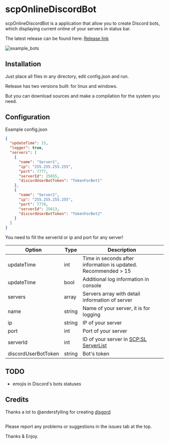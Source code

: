 # scpOnlineDiscordBot
scpOnlineDiscordBot is a application that allow you to create Discord bots, which displaying current
online of your servers in status bar. 

The latest release can be found here: [Release link](https://github.com/Stairdeck/scpOnlineDiscordBot/releases/latest)

![example_bots](https://stairdeck.com/bots_en.png)

## Installation
Just place all files in any directory, edit config.json and run.

Release has two versions built: for linux and windows.

But you can download sources and make a compilation for the system you need.

## Configuration
Example config.json
```json
{
  "updateTime": 15,
  "logger": true,
  "servers": [
    {
      "name": "Server1",
      "ip": "255.255.255.255",
      "port": 7777,
      "serverId": 25655,
      "discordUserBotToken": "TokenForBot1"
    },
    {
      "name": "Server2",
      "ip": "255.255.255.255",
      "port": 7778,
      "serverId": 25613,
      "discordUserBotToken": "TokenForBot2"
    }
  ]
}
```

You need to fill the serverId or ip and port for any server!

| Option | Type | Description |
| ------ | ------ | ------ |
| updateTime | int | Time in seconds after information is updated. Recommended > 15 |
| updateTime | bool | Additional log information in console |
| servers | array | Servers array with detail information of server |
| name | string | Name of your server, it is for logging |
| ip | string | IP of your server |
| port | int | Port of your server |
| serverId | int | ID of your server in [SCP:SL ServerList](https://api.scpslgame.com/lobbylist.php?format=json) |
| discordUserBotToken | string | Bot's token |

## TODO

- emojis in Discord's bots statuses

## Credits
Thanks a lot to @andersfylling for creating [disgord](https://github.com/andersfylling/disgord)

##
Please report any problems or suggestions in the issues tab at the top.

Thanks & Enjoy.
